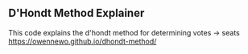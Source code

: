 ## D'Hondt Method Explainer

This code explains the d'hondt method for determining votes -> seats
https://owennewo.github.io/dhondt-method/